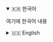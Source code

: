 <details open>
  <summary>🇰🇷 한국어</summary>

여기에 한국어 내용
</details>

<details>
  <summary>🇺🇸 English</summary>

English content here
</details>

